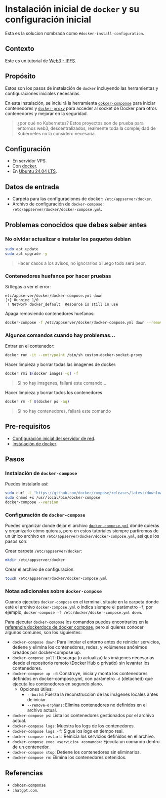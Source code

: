 # Instalación inicial de `docker` y su configuración inicial

Esta es la solucion nombrada como `#docker-install-configuration`.

## Contexto

Este es un tutorial de [Web3 - IPFS](../README.md).

## Propósito

Estos son los pasos de instalación de `docker` incluyendo las herramientas y configuraciones iniciales necesarias.

En esta instalación, se incluirá la herramienta [`dokcer-componse`]([https://docs.docker.com/compose/) para iniciar contenedores y [`docker-proxy`](https://github.com/Tecnativa/docker-socket-proxy) para acceder al socket de Docker para otros contenedores y mejorar en la seguridad.
> ¿por qué no Kubernetes? Estos proyectos son de prueba para entornos web3, descentralizados, realmente toda la complejidad de Kubernetes no la considero necesaria.

## Configuración

- En servidor VPS.
- Con [docker](https://www.docker.com/).
- En [Ubuntu 24.04 LTS](https://ubuntu.com/blog/tag/ubuntu-24-04-lts).

## Datos de entrada

- Carpeta para las configuraciones de docker: `/etc/appserver/docker`.
- Archivo de configuración de `docker-compose`: `/etc/appserver/docker/docker-compose.yml`.

## Problemas conocidos que debes saber antes

### No olvidar actualizar e instalar los paquetes debian

```bash
sudo apt update
sudo apt upgrade -y
```

> Hacer casos a los avisos, no ignorarlos o luego todo será peor.

### Contenedores huefanos por hacer pruebas

Si llegas a ver el error:

```plaintest
etc/appserver/docker/docker-compose.yml down
[+] Running 1/0
 ! Network docker_default  Resource is still in use
```

Apaga removiendo contenedores huefanos:

```bash
docker-compose -f /etc/appserver/docker/docker-compose.yml down --remove-orphans
```

### Algunos comandos cuando hay problemas...

Entrar en el contenedor:

```bash
docker run -it --entrypoint /bin/sh custom-docker-socket-proxy
```

Hacer limpieza y borrar todas las imagenes de docker:

```bash
docker rmi $(docker images -q) -f
```

> Si no hay imagenes, fallará este comando...

Hacer limpieza y borrar todos los contenedores

```bash
docker rm -f $(docker ps -aq)
```

> Si no hay contenedores, fallará este comando

## Pre-requisitos

- [Configuración inicial del servidor de red](./initial-netServer-configuration.md).
- [Instalación de docker](https://voidnull.es/instalacion-de-docker-en-ubuntu-24-04/).

## Pasos

### Instalación de `docker-compose`

Puedes instalarlo así:

```bash
sudo curl -L "https://github.com/docker/compose/releases/latest/download/docker-compose-$(uname -s)-$(uname -m)" -o /usr/local/bin/docker-compose
sudo chmod +x /usr/local/bin/docker-compose
docker-compose --version
```

### Configuración de `docker-compose`

Puedes organizar donde dejar el archivo [`docker-compose.yml`](https://docs.docker.com/compose/intro/compose-application-model/) donde quieras y organizarlo cómo quieras, pero en estos tutoriales siempre partiremos de un único archivo en `/etc/appserver/docker/docker-compose.yml`, así que los pasos son:

Crear carpeta `/etc/appserver/docker`:

```bash
mkdir /etc/appserver/docker
```

Crear el archivo de configuracion:

```bash
touch /etc/appserver/docker/docker-compose.yml
```

### Notas adicionales sobre `docker-compose`

Cuando ejecutes `docker-compose` en el terminal, situate en la carpeta donde esté el archivo `docker-compose.yml` o indica siempre el parámetro `-f`, por ejemplo, `docker-compose -f /etc/docker/docker-compose.yml down`.

Para ejecutar `docker-compose` los comandos puedes encontrarlos en la [referencia dockerdocs de docker compose](https://docs.docker.com/reference/cli/docker/compose/), pero si quieres conocer algunos comunes, son los siguientes:

- `docker-compose down`: Para limpiar el entorno antes de reiniciar servicios, detiene y elimina los contenedores, redes, y volúmenes anónimos creados por docker-compose up.
- `docker-compose pull`: Descarga (o actualiza) las imágenes necesarias desde el repositorio remoto (Docker Hub o privado) sin levantar los contenedores.
- `docker-compose up -d`: Construye, inicia y monta los contenedores definidos en docker-compose.yml, con parámetro `-d` (detached) que ejecuta los contenedores en segundo plano.
    - Opciones útiles:
        - `--build`: Fuerza la reconstrucción de las imágenes locales antes de iniciar.
        - `--remove-orphans`: Elimina contenedores no definidos en el archivo actual.
- `docker-compose ps`: Lista los contenedores gestionados por el archivo actual.
- `docker-compose logs`: Muestra los logs de los contenedores.
- `docker-compose logs -f`: Sigue los logs en tiempo real.
- `docker-compose restart`: Reinicia los servicios definidos en el archivo.
- `docker-compose exec <servicio> <comando>`: Ejecuta un comando dentro de un contenedor.
- `docker-compose stop`: Detiene los contenedores sin eliminarlos.
- `docker-compose rm`: Elimina los contenedores detenidos.

## Referencias

- [`dokcer-componse`]([https://docs.docker.com/compose/)
- `chatgpt.com`.
